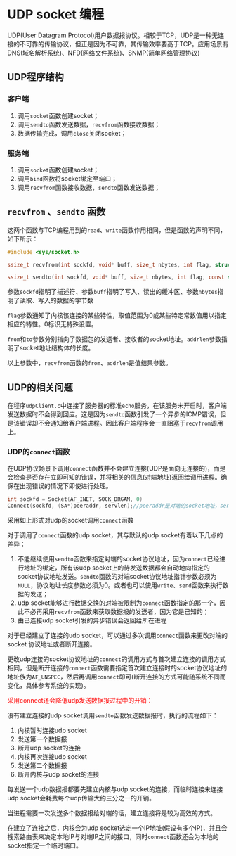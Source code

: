 # UDP socket 编程
UDP(User Datagram Protocol)用户数据报协议。相较于TCP，UDP是一种无连接的不可靠的传输协议，但正是因为不可靠，其传输效率要高于TCP。应用场景有DNS(域名解析系统)、NFD(网络文件系统)、SNMP(简单网络管理协议)

## UDP程序结构

### 客户端
1. 调用`socket`函数创建socket；
2. 调用`sendto`函数发送数据，`recvfrom`函数接收数据；
3. 数据传输完成，调用`close`关闭socket；

### 服务端
1. 调用`socket`函数创建socket；
2. 调用`bind`函数将socket绑定至端口；
3. 调用`recvfrom`函数接收数据，`sendto`函数发送数据；


## `recvfrom` 、`sendto` 函数
这两个函数与TCP编程用到的`read`、`write`函数作用相同，但是函数的声明不同，如下所示：
```c
#include <sys/socket.h>

ssize_t recvfrom(int sockfd, void* buff, size_t nbytes, int flag, struct sockaddr* from, socklen_t* addrlen);

ssize_t sendto(int sockfd, void* buff, size_t nbytes, int flag, const struct sockaddr* to, socklen_t addrlen);
```
参数`sockfd`指明了描述符、参数`buff`指明了写入、读出的缓冲区、参数`nbytes`指明了读取、写入的数据的字节数

`flag`参数通知了内核该连接的某些特性，取值范围为0或某些特定常数值用以指定相应的特性。0标识无特殊设置。

`from`和`to`参数分别指向了数据包的发送者、接收者的socket地址。`addrlen`参数指明了socket地址结构体的长度。

以上参数中，`recvfrom`函数的`from`、`addrlen`是值结果参数。


## UDP的相关问题
在程序`udpClient.c`中连接了服务器的标准`echo`服务，在该服务未开启时，客户端发送数据时不会得到回应。这是因为`sendto`函数引发了一个异步的ICMP错误，但是该错误却不会通知给客户端进程。因此客户端程序会一直阻塞于`recvfrom`调用上。

### UDP的`connect`函数
在UDP协议场景下调用`connect`函数并不会建立连接(UDP是面向无连接的)，而是会检查是否存在立即可知的错误，并将相关的信息(对端地址)返回给调用进程。确保在出现错误的情况下即使进行处理。

```c
int sockfd = Socket(AF_INET, SOCK_DRGAM, 0)
Connect(sockfd, (SA*)peeraddr, servlen);//peeraddr是对端的socket地址，servlen是对端socket地址结构的长度
```
采用如上形式对udp的socket调用`connect`函数

对于调用了`connect`函数的udp socket，其与默认的udp socket有着以下几点的差异：

1. 不能继续使用`sendto`函数来指定对端的socket协议地址，因为`connect`已经进行地址的绑定，所有该udp socket上的待发送数据都会自动地向指定的socket协议地址发送。`sendto`函数的对端socket协议地址指针参数必须为`NULL`，协议地址长度参数必须为0。或者也可以使用`write`、`send`函数来执行数据的发送；
2. udp socket能够进行数据交换的对端被限制为`connect`函数指定的那一个，因此不必再采用`recvfrom`函数来获取数据报的发送者，因为它是已知的；
3. 由已连接udp socket引发的异步错误会返回给所在进程

对于已经建立了连接的udp socket，可以通过多次调用`connect`函数来更改对端的socket 协议地址或者断开连接。

更改udp连接的socket协议地址的`connect`的调用方式与首次建立连接的调用方式相同，但是断开连接的`connect`函数需要指定首次建立连接时的socket协议地址的地址族为`AF_UNSPEC`，然后再调用`connect`即可(断开连接的方式可能随系统不同而变化，具体参考系统的实现)。

<font color=#FF000>采用connect还会降低udp发送数据报过程中的开销：</font>

没有建立连接的udp socket调用`sendto`函数发送数据报时，执行的流程如下：

1. 内核暂时连接udp socket
2. 发送第一个数据报
3. 断开udp socket的连接
4. 内核再次连接udp socket
5. 发送第二个数据报
6. 断开内核与udp socket的连接

每发送一个udp数据报都要先建立内核与udp socket的连接，而临时连接未连接udp socket会耗费每个udp传输大约三分之一的开销。

当进程需要一次发送多个数据报给对端的话，建立连接将是较为高效的方式。


在建立了连接之后，内核会为udp socket选定一个IP地址(假设有多个IP)，并且会搜索路由表来决定本地IP与对端IP之间的接口，同时`connect`函数还会为本地的socket指定一个临时端口。